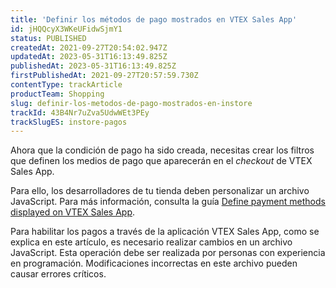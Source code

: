 ```yaml
---
title: 'Definir los métodos de pago mostrados en VTEX Sales App'
id: jHQQcyX3WKeUFidwSjmY1
status: PUBLISHED
createdAt: 2021-09-27T20:54:02.947Z
updatedAt: 2023-05-31T16:13:49.825Z
publishedAt: 2023-05-31T16:13:49.825Z
firstPublishedAt: 2021-09-27T20:57:59.730Z
contentType: trackArticle
productTeam: Shopping
slug: definir-los-metodos-de-pago-mostrados-en-instore
trackId: 43B4Nr7uZva5UdwWEt3PEy
trackSlugES: instore-pagos
---
```


Ahora que la condición de pago ha sido creada, necesitas crear los filtros que definen los medios de pago que aparecerán en el _checkout_ de VTEX Sales App.

Para ello, los desarrolladores de tu tienda deben personalizar un archivo JavaScript. Para más información, consulta la guía [Define payment methods displayed on VTEX Sales App](https://developers.vtex.com/vtex-rest-api/docs/define-payment-methods-displayed-on-instore).

<div class="alert alert-danger">
<p>Para habilitar los pagos a través de la aplicación VTEX Sales App, como se explica en este artículo, es necesario realizar cambios en un archivo JavaScript. Esta operación debe ser realizada por personas con experiencia en programación. Modificaciones incorrectas en este archivo pueden causar errores críticos.</p>
</div>
